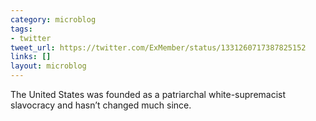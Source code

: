 ```yaml
---
category: microblog
tags:
- twitter
tweet_url: https://twitter.com/ExMember/status/1331260717387825152
links: []
layout: microblog
---
```

The United States was founded as a patriarchal white-supremacist slavocracy and hasn’t changed much since.
